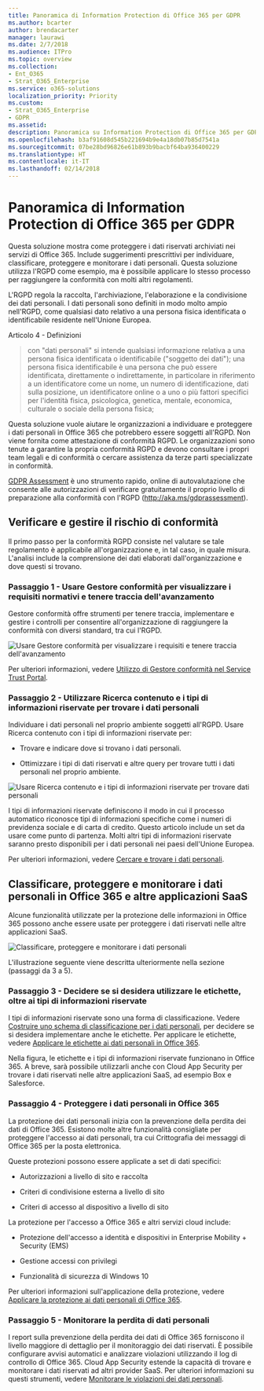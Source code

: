 ```yaml
---
title: Panoramica di Information Protection di Office 365 per GDPR
ms.author: bcarter
author: brendacarter
manager: laurawi
ms.date: 2/7/2018
ms.audience: ITPro
ms.topic: overview
ms.collection:
- Ent_O365
- Strat_O365_Enterprise
ms.service: o365-solutions
localization_priority: Priority
ms.custom:
- Strat_O365_Enterprise
- GDPR
ms.assetid: 
description: Panoramica su Information Protection di Office 365 per GDPR. Informazioni su come individuare, classificare, protegger e monitorare i dati personali.
ms.openlocfilehash: b3af91608d545b221694b9e4a18db07b85d7541a
ms.sourcegitcommit: 07be28bd96826e61b893b9bacbf64ba936400229
ms.translationtype: HT
ms.contentlocale: it-IT
ms.lasthandoff: 02/14/2018
---
```

# <a name="overview-of-office-365-information-protection-for-gdpr"></a>Panoramica di Information Protection di Office 365 per GDPR

Questa soluzione mostra come proteggere i dati riservati archiviati nei servizi di Office 365. Include suggerimenti prescrittivi per individuare, classificare, proteggere e monitorare i dati personali. Questa soluzione utilizza l'RGPD come esempio, ma è possibile applicare lo stesso processo per raggiungere la conformità con molti altri regolamenti.

L'RGPD regola la raccolta, l'archiviazione, l'elaborazione e la condivisione dei dati personali. I dati personali sono definiti in modo molto ampio nell'RGPD, come qualsiasi dato relativo a una persona fisica identificata o identificabile residente nell'Unione Europea.

Articolo 4 - Definizioni

> con "dati personali" si intende qualsiasi informazione relativa a una persona fisica identificata o identificabile ("soggetto dei dati"); una persona fisica identificabile è una persona che può essere identificata, direttamente o indirettamente, in particolare in riferimento a un identificatore come un nome, un numero di identificazione, dati sulla posizione, un identificatore online o a uno o più fattori specifici per l'identità fisica, psicologica, genetica, mentale, economica, culturale o sociale della persona fisica;

Questa soluzione vuole aiutare le organizzazioni a individuare e proteggere i dati personali in Office 365 che potrebbero essere soggetti all'RGPD. Non viene fornita come attestazione di conformità RGPD. Le organizzazioni sono tenute a garantire la propria conformità RGPD e devono consultare i propri team legali e di conformità o cercare assistenza da terze parti specializzate in conformità.

[GDPR Assessment](https://www.gdprbenchmark.com) è uno strumento rapido, online di autovalutazione che consente alle autorizzazioni di verificare gratuitamente il proprio livello di preparazione alla conformità con l'RGPD (<http://aka.ms/gdprassessment>).

## <a name="assess-and-manage-your-compliance-risk"></a>Verificare e gestire il rischio di conformità

Il primo passo per la conformità RGPD consiste nel valutare se tale regolamento è applicabile all'organizzazione e, in tal caso, in quale misura. L'analisi include la comprensione dei dati elaborati dall'organizzazione e dove questi si trovano.

### <a name="step-1--use-compliance-manager-to-view-the-regulation-requirements-and-track-your-progress"></a>Passaggio 1 - Usare Gestore conformità per visualizzare i requisiti normativi e tenere traccia dell'avanzamento

Gestore conformità offre strumenti per tenere traccia, implementare e gestire i controlli per consentire all'organizzazione di raggiungere la conformità con diversi standard, tra cui l'RGPD.

![Usare Gestore conformità per visualizzare i requisiti e tenere traccia dell'avanzamento](Media/Overview-image1.png)

Per ulteriori informazioni, vedere [Utilizzo di Gestore conformità nel Service Trust Portal](https://support.office.com/it-IT/article/Use-Compliance-Manager-in-the-Service-Trust-Portal-Preview-5756d342-5af9-4496-82e8-4dd50fa39942). 

### <a name="step-2--use-content-search-and-sensitive-information-types-to-find-personal-data"></a>Passaggio 2 - Utilizzare Ricerca contenuto e i tipi di informazioni riservate per trovare i dati personali 

Individuare i dati personali nel proprio ambiente soggetti all'RGPD. Usare Ricerca contenuto con i tipi di informazioni riservate per:

-   Trovare e indicare dove si trovano i dati personali.

-   Ottimizzare i tipi di dati riservati e altre query per trovare tutti i dati personali nel proprio ambiente.

![Usare Ricerca contenuto e i tipi di informazioni riservate per trovare dati personali](Media/Overview-image2.png)

I tipi di informazioni riservate definiscono il modo in cui il processo automatico riconosce tipi di informazioni specifiche come i numeri di previdenza sociale e di carta di credito. Questo articolo include un set da usare come punto di partenza. Molti altri tipi di informazioni riservate saranno presto disponibili per i dati personali nei paesi dell'Unione Europea.

Per ulteriori informazioni, vedere [Cercare e trovare i dati personali](search-for-and-find-personal-data.md). 

## <a name="classify-protect-and-monitor-personal-data-in-office-365-and-other-saas-apps"></a>Classificare, proteggere e monitorare i dati personali in Office 365 e altre applicazioni SaaS

Alcune funzionalità utilizzate per la protezione delle informazioni in Office 365 possono anche essere usate per proteggere i dati riservati nelle altre applicazioni SaaS.

![Classificare, proteggere e monitorare i dati personali](Media/Overview-image3.png)

L'illustrazione seguente viene descritta ulteriormente nella sezione (passaggi da 3 a 5).

### <a name="step-3--decide-if-you-want-to-use-labels-in-addition-to-sensitive-information-types"></a>Passaggio 3 - Decidere se si desidera utilizzare le etichette, oltre ai tipi di informazioni riservate

I tipi di informazioni riservate sono una forma di classificazione. Vedere [Costruire uno schema di classificazione per i dati personali](architect-a-classification-schema-for-personal-data.md), per decidere se si desidera implementare anche le etichette. Per applicare le etichette, vedere [Applicare le etichette ai dati personali in Office 365](apply-labels-to-personal-data-in-office-365.md).

Nella figura, le etichette e i tipi di informazioni riservate funzionano in Office 365. A breve, sarà possibile utilizzarli anche con Cloud App Security per trovare i dati riservati nelle altre applicazioni SaaS, ad esempio Box e Salesforce.

### <a name="step-4--protect-personal-data-in-office-365"></a>Passaggio 4 - Proteggere i dati personali in Office 365 

La protezione dei dati personali inizia con la prevenzione della perdita dei dati di Office 365. Esistono molte altre funzionalità consigliate per proteggere l'accesso ai dati personali, tra cui Crittografia dei messaggi di Office 365 per la posta elettronica.

Queste protezioni possono essere applicate a set di dati specifici:

-   Autorizzazioni a livello di sito e raccolta

-   Criteri di condivisione esterna a livello di sito

-   Criteri di accesso al dispositivo a livello di sito

La protezione per l'accesso a Office 365 e altri servizi cloud include:

-   Protezione dell'accesso a identità e dispositivi in Enterprise Mobility + Security (EMS)

-   Gestione accessi con privilegi

-   Funzionalità di sicurezza di Windows 10

Per ulteriori informazioni sull'applicazione della protezione, vedere [Applicare la protezione ai dati personali di Office 365](apply-protection-to-personal-data-in-office-365.md).

### <a name="step-5--monitor-for-leaks-of-personal-data"></a>Passaggio 5 - Monitorare la perdita di dati personali

I report sulla prevenzione della perdita dei dati di Office 365 forniscono il livello maggiore di dettaglio per il monitoraggio dei dati riservati. È possibile configurare avvisi automatici e analizzare violazioni utilizzando il log di controllo di Office 365. Cloud App Security estende la capacità di trovare e monitorare i dati riservati ad altri provider SaaS. Per ulteriori informazioni su questi strumenti, vedere [Monitorare le violazioni dei dati personali](monitor-for-leaks-of-personal-data.md).
